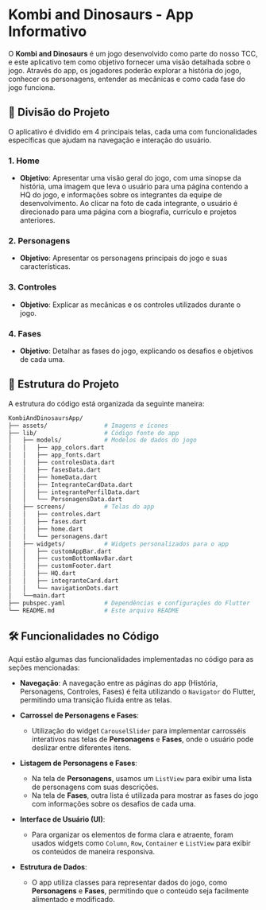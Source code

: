 # Kombi and Dinosaurs - App Informativo

O **Kombi and Dinosaurs** é um jogo desenvolvido como parte do nosso TCC, e este aplicativo tem como objetivo fornecer uma visão detalhada sobre o jogo. Através do app, os jogadores poderão explorar a história do jogo, conhecer os personagens, entender as mecânicas e como cada fase do jogo funciona.

## 📂 Divisão do Projeto

O aplicativo é dividido em 4 principais telas, cada uma com funcionalidades específicas que ajudam na navegação e interação do usuário.

### 1. **Home**
- **Objetivo**: Apresentar uma visão geral do jogo, com uma sinopse da história, uma imagem que leva o usuário para uma página contendo a HQ do jogo, e informações sobre os integrantes da equipe de desenvolvimento. Ao clicar na foto de cada integrante, o usuário é direcionado para uma página com a biografia, currículo e projetos anteriores.

### 2. **Personagens**
- **Objetivo**: Apresentar os personagens principais do jogo e suas características.
  
### 3. **Controles**
- **Objetivo**: Explicar as mecânicas e os controles utilizados durante o jogo.

### 4. **Fases**
- **Objetivo**: Detalhar as fases do jogo, explicando os desafios e objetivos de cada uma.

## 📂 Estrutura do Projeto

A estrutura do código está organizada da seguinte maneira:

``` bash
KombiAndDinosaursApp/
├── assets/                # Imagens e ícones
├── lib/                   # Código fonte do app
│   ├── models/            # Modelos de dados do jogo
│   │   ├── app_colors.dart
│   │   ├── app_fonts.dart
│   │   ├── controlesData.dart
│   │   ├── fasesData.dart
│   │   ├── homeData.dart
│   │   ├── IntegranteCardData.dart
│   │   ├── integrantePerfilData.dart
│   │   └── PersonagensData.dart
│   ├── screens/           # Telas do app
│   │   ├── controles.dart
│   │   ├── fases.dart
│   │   ├── home.dart
│   │   └── personagens.dart
│   ├── widgets/           # Widgets personalizados para o app
│   │   ├── customAppBar.dart
│   │   ├── customBottomNavBar.dart
│   │   ├── customFooter.dart
│   │   ├── HQ.dart
│   │   ├── integranteCard.dart
│   │   └── navigationDots.dart
│   └──main.dart
├── pubspec.yaml           # Dependências e configurações do Flutter
└── README.md              # Este arquivo README
```

## 🛠️ Funcionalidades no Código

Aqui estão algumas das funcionalidades implementadas no código para as seções mencionadas:

- **Navegação**: A navegação entre as páginas do app (História, Personagens, Controles, Fases) é feita utilizando o `Navigator` do Flutter, permitindo uma transição fluida entre as telas.
  
- **Carrossel de Personagens e Fases**: 
  - Utilização do widget `CarouselSlider` para implementar carrosséis interativos nas telas de **Personagens** e **Fases**, onde o usuário pode deslizar entre diferentes itens.
  
- **Listagem de Personagens e Fases**: 
  - Na tela de **Personagens**, usamos um `ListView` para exibir uma lista de personagens com suas descrições.
  - Na tela de **Fases**, outra lista é utilizada para mostrar as fases do jogo com informações sobre os desafios de cada uma.

- **Interface de Usuário (UI)**: 
  - Para organizar os elementos de forma clara e atraente, foram usados widgets como `Column`, `Row`, `Container` e `ListView` para exibir os conteúdos de maneira responsiva.
  
- **Estrutura de Dados**: 
  - O app utiliza classes para representar dados do jogo, como **Personagens** e **Fases**, permitindo que o conteúdo seja facilmente alimentado e modificado.

